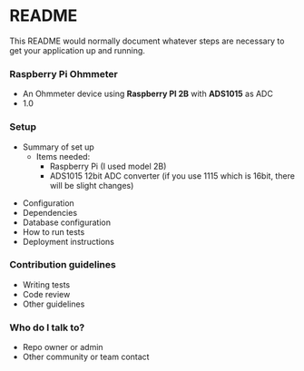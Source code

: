 # README #

This README would normally document whatever steps are necessary to get your application up and running.

### Raspberry Pi Ohmmeter ###

* An Ohmmeter device using **Raspberry PI 2B** with **ADS1015** as ADC
* 1.0

### Setup ###

+ Summary of set up
    + Items needed:
         * Raspberry Pi (I used model 2B)
         * ADS1015 12bit ADC converter (if you use 1115 which is 16bit, there will be slight changes)


* Configuration
* Dependencies
* Database configuration
* How to run tests
* Deployment instructions

### Contribution guidelines ###

* Writing tests
* Code review
* Other guidelines

### Who do I talk to? ###

* Repo owner or admin
* Other community or team contact